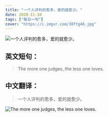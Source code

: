 ```yaml
---
title: "一个人评判的愈多，爱的就愈少。"
date: 2020-11-10
tags: ["每日一句"]
cover: "https://i.imgur.com/38Ttg46.jpg"
---
```


![一个人评判的愈多，爱的就愈少。](https://i.imgur.com/wdEmLAE.jpg)

## 英文短句：
> The more one judges, the less one loves.

<!--more-->

## 中文翻译：
> 一个人评判的愈多，爱的就愈少。

![The more one judges, the less one loves.](https://i.imgur.com/7MUhEhl.jpg)

